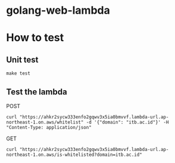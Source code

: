 # golang-web-lambda

# How to test

## Unit test

```
make test
```

## Test the lambda
POST

```
curl "https://ahkr2sycw333enfo2gqwv3x5ia0bmvvf.lambda-url.ap-northeast-1.on.aws/whitelist" -d '{"domain": "itb.ac.id"}' -H "Content-Type: application/json"
```

GET

```
curl "https://ahkr2sycw333enfo2gqwv3x5ia0bmvvf.lambda-url.ap-northeast-1.on.aws/is-whitelisted?domain=itb.ac.id"
```